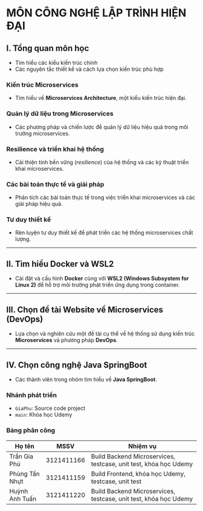 # MÔN CÔNG NGHỆ LẬP TRÌNH HIỆN ĐẠI

## I. Tổng quan môn học

- Tìm hiểu các kiểu kiến trúc chính
- Các nguyên tắc thiết kế và cách lựa chọn kiến trúc phù hợp

### Kiến trúc Microservices

- Tìm hiểu về **Microservices Architecture**, một kiểu kiến trúc hiện đại.

### Quản lý dữ liệu trong Microservices

- Các phương pháp và chiến lược để quản lý dữ liệu hiệu quả trong môi trường microservices.

### Resilience và triển khai hệ thống

- Cải thiện tính bền vững (*resilience*) của hệ thống và các kỹ thuật triển khai microservices.

### Các bài toán thực tế và giải pháp

- Phân tích các bài toán thực tế trong việc triển khai microservices và các giải pháp hiệu quả.

### Tư duy thiết kế

- Rèn luyện tư duy thiết kế để phát triển các hệ thống microservices chất lượng.

---

## II. Tìm hiểu Docker và WSL2

- Cài đặt và cấu hình **Docker** cùng với **WSL2 (Windows Subsystem for Linux 2)** để hỗ trợ môi trường phát triển ứng dụng trong container.

---

## III. Chọn đề tài Website về Microservices (DevOps)

- Lựa chọn và nghiên cứu một đề tài cụ thể về hệ thống sử dụng kiến trúc **Microservices** và phương pháp **DevOps**.

---

## IV. Chọn công nghệ Java SpringBoot

- Các thành viên trong nhóm tìm hiểu về **Java SpringBoot**.

### Nhánh phát triển

- `GiaPhu`: Source code project  
- `main`: Khóa học Udemy

### Bảng phân công

| Họ tên           | MSSV        | Nhiệm vụ                                                                 |
|------------------|-------------|--------------------------------------------------------------------------|
| Trần Gia Phú     | 3121411166  | Build Backend Microservices, testcase, unit test, khóa học Udemy       |
| Phùng Tấn Nhựt   | 3121411159  | Build Frontend, khóa học Udemy, testcase, unit test                    |
| Huỳnh Anh Tuấn   | 3121411220  | Build Backend Microservices, testcase, unit test, khóa học Udemy      |

